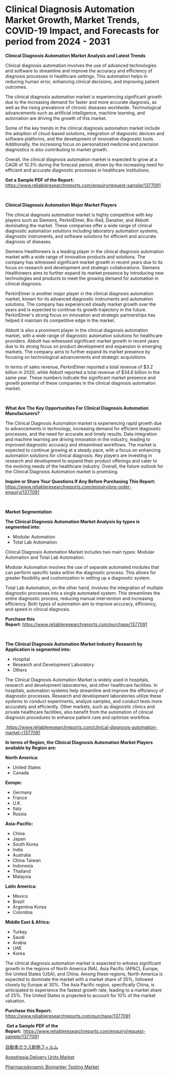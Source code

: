 <p><h1>Clinical Diagnosis Automation Market Growth, Market Trends, COVID-19 Impact, and Forecasts for period from 2024 - 2031</h1></p><p><strong>Clinical Diagnosis Automation Market Analysis and Latest Trends</strong></p>
<p><p>Clinical diagnosis automation involves the use of advanced technologies and software to streamline and improve the accuracy and efficiency of diagnosis processes in healthcare settings. This automation helps in reducing human error, enhancing clinical decisions, and improving patient outcomes.</p><p>The clinical diagnosis automation market is experiencing significant growth due to the increasing demand for faster and more accurate diagnosis, as well as the rising prevalence of chronic diseases worldwide. Technological advancements such as artificial intelligence, machine learning, and automation are driving the growth of this market.</p><p>Some of the key trends in the clinical diagnosis automation market include the adoption of cloud-based solutions, integration of diagnostic devices and software platforms, and the development of innovative diagnostic tools. Additionally, the increasing focus on personalized medicine and precision diagnostics is also contributing to market growth.</p><p>Overall, the clinical diagnosis automation market is expected to grow at a CAGR of 10.3% during the forecast period, driven by the increasing need for efficient and accurate diagnostic processes in healthcare institutions.</p></p>
<p><strong>Get a Sample PDF of the Report:&nbsp;</strong> <a href="https://www.reliableresearchreports.com/enquiry/request-sample/1377091">https://www.reliableresearchreports.com/enquiry/request-sample/1377091</a></p>
<p>&nbsp;</p>
<p><strong>Clinical Diagnosis Automation Major Market Players</strong></p>
<p><p>The clinical diagnosis automation market is highly competitive with key players such as Siemens, PerkinElmer, Bio-Rad, Danaher, and Abbott dominating the market. These companies offer a wide range of clinical diagnostic automation solutions including laboratory automation systems, diagnostic instruments, and software solutions for efficient and accurate diagnosis of diseases.</p><p>Siemens Healthineers is a leading player in the clinical diagnosis automation market with a wide range of innovative products and solutions. The company has witnessed significant market growth in recent years due to its focus on research and development and strategic collaborations. Siemens Healthineers aims to further expand its market presence by introducing new technologies and products to meet the growing demand for automation in clinical diagnosis.</p><p>PerkinElmer is another major player in the clinical diagnosis automation market, known for its advanced diagnostic instruments and automation solutions. The company has experienced steady market growth over the years and is expected to continue its growth trajectory in the future. PerkinElmer's strong focus on innovation and strategic partnerships has helped it maintain its competitive edge in the market.</p><p>Abbott is also a prominent player in the clinical diagnosis automation market, with a wide range of diagnostic automation solutions for healthcare providers. Abbott has witnessed significant market growth in recent years due to its strong focus on product development and expansion in emerging markets. The company aims to further expand its market presence by focusing on technological advancements and strategic acquisitions.</p><p>In terms of sales revenue, PerkinElmer reported a total revenue of $3.2 billion in 2020, while Abbott reported a total revenue of $34.6 billion in the same year. These numbers indicate the significant market presence and growth potential of these companies in the clinical diagnosis automation market.</p></p>
<p>&nbsp;</p>
<p><strong>What Are The Key Opportunities For Clinical Diagnosis Automation Manufacturers?</strong></p>
<p><p>The Clinical Diagnosis Automation market is experiencing rapid growth due to advancements in technology, increasing demand for efficient diagnostic processes, and the need for accurate and timely results. Data integration and machine learning are driving innovation in the industry, leading to improved diagnostic accuracy and streamlined workflows. The market is expected to continue growing at a steady pace, with a focus on enhancing automation solutions for clinical diagnosis. Key players are investing in research and development to expand their product offerings and cater to the evolving needs of the healthcare industry. Overall, the future outlook for the Clinical Diagnosis Automation market is promising.</p></p>
<p><strong>Inquire or Share Your Questions If Any Before Purchasing This Report:</strong> <a href="https://www.reliableresearchreports.com/enquiry/pre-order-enquiry/1377091">https://www.reliableresearchreports.com/enquiry/pre-order-enquiry/1377091</a></p>
<p>&nbsp;</p>
<p><strong>Market Segmentation</strong></p>
<p><strong>The Clinical Diagnosis Automation Market Analysis by types is segmented into:</strong></p>
<p><ul><li>Modular Automation</li><li>Total Lab Automation</li></ul></p>
<p><p>Clinical Diagnosis Automation Market includes two main types: Modular Automation and Total Lab Automation. </p><p>Modular Automation involves the use of separate automated modules that can perform specific tasks within the diagnostic process. This allows for greater flexibility and customization in setting up a diagnostic system.</p><p>Total Lab Automation, on the other hand, involves the integration of multiple diagnostic processes into a single automated system. This streamlines the entire diagnostic process, reducing manual intervention and increasing efficiency. Both types of automation aim to improve accuracy, efficiency, and speed in clinical diagnosis.</p></p>
<p><strong>Purchase this Report:&nbsp;</strong><a href="https://www.reliableresearchreports.com/purchase/1377091">https://www.reliableresearchreports.com/purchase/1377091</a></p>
<p>&nbsp;</p>
<p><strong>The Clinical Diagnosis Automation Market Industry Research by Application is segmented into:</strong></p>
<p><ul><li>Hospital</li><li>Research and Development Laboratory</li><li>Others</li></ul></p>
<p><p>The Clinical Diagnosis Automation Market is widely used in hospitals, research and development laboratories, and other healthcare facilities. In hospitals, automation systems help streamline and improve the efficiency of diagnostic processes. Research and development laboratories utilize these systems to conduct experiments, analyze samples, and conduct tests more accurately and efficiently. Other markets, such as diagnostic clinics and private healthcare facilities, also benefit from the automation of clinical diagnosis procedures to enhance patient care and optimize workflow.</p></p>
<p><a href="https://www.reliableresearchreports.com/clinical-diagnosis-automation-market-r1377091">&nbsp;https://www.reliableresearchreports.com/clinical-diagnosis-automation-market-r1377091</a></p>
<p><strong>In terms of Region, the Clinical Diagnosis Automation Market Players available by Region are:</strong></p>
<p>
    <p> <strong> North America: </strong>
        <ul>
            <li>United States</li>
            <li>Canada</li>
        </ul>
        </p> 
    <p> <strong> Europe: </strong>
        <ul>
            <li>Germany</li>
            <li>France</li>
            <li>U.K.</li>
            <li>Italy</li>
            <li>Russia</li>
        </ul>
        </p> 
    <p> <strong> Asia-Pacific: </strong>
        <ul>
            <li>China</li>
            <li>Japan</li>
            <li>South Korea</li>
            <li>India</li>
            <li>Australia</li>
            <li>China Taiwan</li>
            <li>Indonesia</li>
            <li>Thailand</li>
            <li>Malaysia</li>
        </ul>
        </p> 
    <p> <strong> Latin America: </strong>
        <ul>
            <li>Mexico</li>
            <li>Brazil</li>
            <li>Argentina Korea</li>
            <li>Colombia</li>
        </ul>
        </p> 
    <p> <strong> Middle East & Africa: </strong>
        <ul>
            <li>Turkey</li>
            <li>Saudi</li>
            <li>Arabia</li>
            <li>UAE</li>
            <li>Korea</li>
        </ul>
    </p>
    </p>
<p><p>The clinical diagnosis automation market is expected to witness significant growth in the regions of North America (NA), Asia Pacific (APAC), Europe, the United States (USA), and China. Among these regions, North America is expected to dominate the market with a market share of 35%, followed closely by Europe at 30%. The Asia Pacific region, specifically China, is anticipated to experience the fastest growth rate, leading to a market share of 25%. The United States is projected to account for 10% of the market valuation.</p></p>
<p><strong>Purchase this Report: </strong><a href="https://www.reliableresearchreports.com/purchase/1377091">https://www.reliableresearchreports.com/purchase/1377091</a></p>
<p>&nbsp;<strong>Get a Sample PDF of the Report:&nbsp;&nbsp;</strong><a href="https://www.reliableresearchreports.com/enquiry/request-sample/1377091">https://www.reliableresearchreports.com/enquiry/request-sample/1377091</a></p>
<p><strong></strong></p>
<p><p><a href="https://github.com/RaeJenkins1952/Market-Research-Report-List-1/blob/main/5986696114723.md">自動車ガラス断熱フィルム</a></p><p><a href="https://view.publitas.com/reportprime-1/anesthesia-delivery-units-market-global-market-insights-and-sales-trends-2024-to-2031/">Anesthesia Delivery Units Market</a></p><p><a href="https://github.com/WillieWoodard/Market-Research-Report-List-5/blob/main/pharmacodynamic-biomarker-testing-market.md">Pharmacodynamic Biomarker Testing Market</a></p></p>